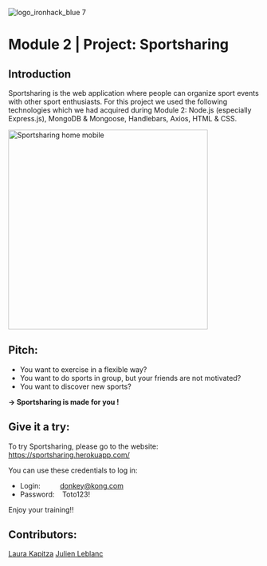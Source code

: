 ![logo_ironhack_blue 7](https://user-images.githubusercontent.com/23629340/40541063-a07a0a8a-601a-11e8-91b5-2f13e4e6b441.png)

# Module 2 | Project: Sportsharing

## Introduction
Sportsharing is the web application where people can organize sport events with other sport enthusiasts.
For this project we used the following technologies which we had acquired during Module 2: Node.js (especially Express.js), MongoDB & Mongoose, Handlebars, Axios, HTML & CSS.

<div class="pict-readme">
<img src="https://raw.githubusercontent.com/LauraKapitza/sportsharing/main/public/images/sportsharing_mobil.png" alt="Sportsharing home mobile" width="400"/>
</div>

## Pitch:

- You want to exercise in a flexible way?
- You want to do sports in group, but your friends are not motivated?
- You want to discover new sports?

**→ Sportsharing is made for you !**

## Give it a try:

To try Sportsharing, please go to the website: https://sportsharing.herokuapp.com/

You can use these credentials to log in:

- Login:&nbsp;&nbsp;&nbsp;&nbsp;&nbsp;&nbsp;&nbsp;&nbsp;&nbsp;&nbsp;donkey@kong.com
- Password:&nbsp;&nbsp;&nbsp;&nbsp;Toto123!

Enjoy your training!!

## Contributors:

[Laura Kapitza](https://github.com/LauraKapitza)
[Julien Leblanc](https://github.com/JuLblc)
